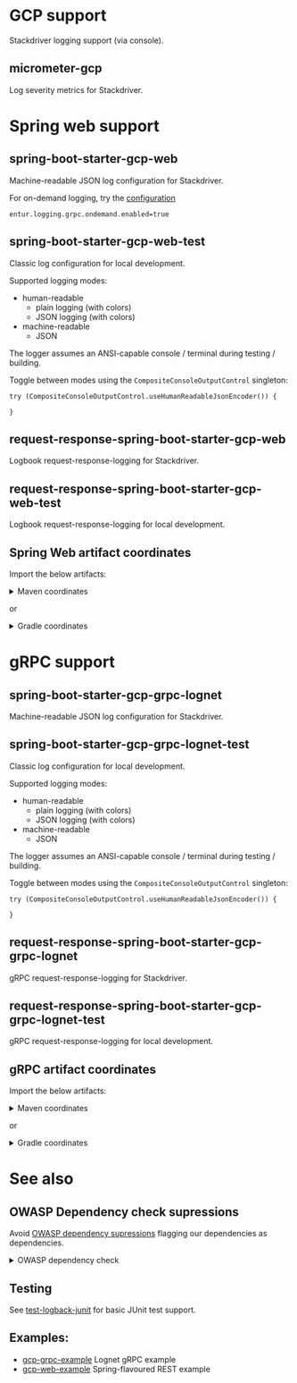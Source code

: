 # GCP support
Stackdriver logging support (via console). 

## micrometer-gcp
Log severity metrics for Stackdriver.

# Spring web support
## spring-boot-starter-gcp-web
Machine-readable JSON log configuration for Stackdriver.

For on-demand logging, try the [configuration](spring-boot-starter-gcp-grpc-lognet/src/main/java/no/entur/logging/cloud/gcp/spring/grpc/lognet/properties/OndemandProperties.java)
```
entur.logging.grpc.ondemand.enabled=true
```

## spring-boot-starter-gcp-web-test
Classic log configuration for local development.

Supported logging modes:

 * human-readable
   * plain logging (with colors)
   * JSON logging (with colors)
 * machine-readable
   * JSON

The logger assumes an ANSI-capable console / terminal during testing / building.

Toggle between modes using the `CompositeConsoleOutputControl` singleton:

```
try (CompositeConsoleOutputControl.useHumanReadableJsonEncoder()) {

}
```

## request-response-spring-boot-starter-gcp-web
Logbook request-response-logging for Stackdriver.

## request-response-spring-boot-starter-gcp-web-test
Logbook request-response-logging for local development.

## Spring Web artifact coordinates
Import the below artifacts:

<details>
  <summary>Maven coordinates</summary>

Add

```xml
<cloud-logging.version>1.0.x</cloud-logging>
```

and

```xml
<dependency>
    <groupId>no.entur.logging.cloud</groupId>
    <artifactId>spring-boot-starter-gcp-web</artifactId>
    <version>${cloud-logging.version}</version>
</dependency>
<dependency>
    <groupId>no.entur.logging.cloud</groupId>
    <artifactId>request-response-spring-boot-starter-gcp-web</artifactId>
    <version>${cloud-logging.version}</version>
</dependency>
<dependency>
    <groupId>no.entur.logging.cloud</groupId>
    <artifactId>spring-boot-starter-gcp-web-test</artifactId>
    <version>${cloud-logging.version}</version>
    <scope>test</scope>
</dependency>
<dependency>
  <groupId>no.entur.logging.cloud</groupId>
  <artifactId>request-response-spring-boot-starter-gcp-web-test</artifactId>
  <version>${cloud-logging.version}</version>
  <scope>test</scope>
</dependency>
```

</details>

or

<details>
  <summary>Gradle coordinates</summary>

For

```groovy
ext {
   cloudLoggingVersion = '1.0.x'
}
```

add

```groovy
implementation("no.entur.logging.cloud:spring-boot-starter-gcp-web:${cloudLoggingVersion}")
implementation("no.entur.logging.cloud:request-response-spring-boot-starter-gcp-web:${cloudLoggingVersion}")
testImplementation("no.entur.logging.cloud:spring-boot-starter-gcp-web-test:${cloudLoggingVersion}")
testImplementation("no.entur.logging.cloud:request-response-spring-boot-starter-gcp-web-test:${cloudLoggingVersion}")
```

</details>

# gRPC support

## spring-boot-starter-gcp-grpc-lognet
Machine-readable JSON log configuration for Stackdriver.

## spring-boot-starter-gcp-grpc-lognet-test
Classic log configuration for local development.

Supported logging modes:

* human-readable
   * plain logging (with colors)
   * JSON logging (with colors)
* machine-readable
   * JSON

The logger assumes an ANSI-capable console / terminal during testing / building.

Toggle between modes using the `CompositeConsoleOutputControl` singleton:

```
try (CompositeConsoleOutputControl.useHumanReadableJsonEncoder()) {

}
```

## request-response-spring-boot-starter-gcp-grpc-lognet
gRPC request-response-logging for Stackdriver.

## request-response-spring-boot-starter-gcp-grpc-lognet-test
gRPC request-response-logging for local development.


## gRPC artifact coordinates
Import the below artifacts:

<details>
  <summary>Maven coordinates</summary>

Add

```xml
<cloud-logging.version>1.0.x</cloud-logging>
```

and

```xml
<dependency>
    <groupId>no.entur.logging.cloud</groupId>
    <artifactId>spring-boot-starter-gcp-grpc-lognet</artifactId>
    <version>${cloud-logging.version}</version>
</dependency>
<dependency>
    <groupId>no.entur.logging.cloud</groupId>
    <artifactId>request-response-spring-boot-starter-gcp-grpc-lognet</artifactId>
    <version>${cloud-logging.version}</version>
</dependency>
<dependency>
    <groupId>no.entur.logging.cloud</groupId>
    <artifactId>spring-boot-starter-gcp-gcp-grpc-lognet-test</artifactId>
    <version>${cloud-logging.version}</version>
    <scope>test</scope>
</dependency>
<dependency>
  <groupId>no.entur.logging.cloud</groupId>
  <artifactId>request-response-spring-boot-starter-gcp-grpc-lognet-test</artifactId>
  <version>${cloud-logging.version}</version>
  <scope>test</scope>
</dependency>
```

</details>

or

<details>
  <summary>Gradle coordinates</summary>

For

```groovy
ext {
   cloudLoggingVersion = '3.0.8'
}
```

add

```groovy
implementation("no.entur.logging.cloud:spring-boot-starter-gcp-grpc-lognet:${cloudLoggingVersion}")
implementation("no.entur.logging.cloud:request-response-spring-boot-starter-gcp-grpc-lognet:${cloudLoggingVersion}")
testImplementation("no.entur.logging.cloud:spring-boot-starter-gcp-grpc-lognet-test:${cloudLoggingVersion}")
testImplementation("no.entur.logging.cloud:request-response-spring-boot-starter-gcp-grpc-lognet-test:${cloudLoggingVersion}")
```

</details>

# See also

## OWASP Dependency check supressions
Avoid [OWASP dependency supressions](dependencycheck-root-suppression.xml) flagging our dependencies as dependencies.

<details>
  <summary>OWASP dependency check</summary>
    <suppress>
        <packageUrl regex="true">^pkg:maven/no\.entur\.logging\.cloud\/[a-z\.\-]*@.*$</packageUrl>
        <cpe>cpe:/a:grpc:grpc</cpe>
    </suppress>
    <suppress>
        <packageUrl regex="true">^pkg:maven/no\.entur\.abt\/[a-z\.\-]*@.*$</packageUrl>
        <cpe>cpe:/a:grpc:grpc</cpe>
    </suppress>
    <suppress>
        <cpe>cpe:/a:utils_project:utils</cpe>
    </suppress>
</details>


## Testing
See [test-logback-junit](../test/test-logback-junit) for basic JUnit test support.
 
## Examples:

   * [gcp-grpc-example](../examples/gcp-grpc-example) Lognet gRPC example
   * [gcp-web-example](../examples/gcp-web-example) Spring-flavoured REST example
